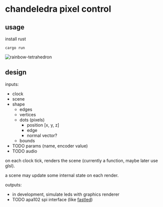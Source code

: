 # chandeledra pixel control

## usage

install rust

```shell
cargo run
```

![rainbow-tetrahedron](./images/rainbow-tetrahedron.gif)

## design

inputs:

- clock
- scene
- shape
  - edges
  - vertices
  - dots (pixels)
    - position [x, y, z]
    - edge
    - normal vector?
  - bounds
- TODO params (name, encoder value)
- TODO audio

on each clock tick, renders the scene (currently a function, maybe later use glsl).

a scene may update some internal state on each render.

outputs:

- in development, simulate leds with graphics renderer
- TODO apa102 spi interface (like [fastled](https://github.com/FastLED/FastLED))
